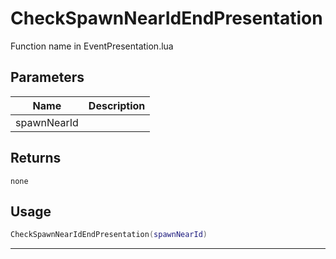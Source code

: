 # CheckSpawnNearIdEndPresentation

Function name in EventPresentation.lua

## Parameters

| Name        | Description |
| ----------- | ----------- |
| spawnNearId |             |

## Returns

`none`

## Usage

```lua
CheckSpawnNearIdEndPresentation(spawnNearId)
```

---
